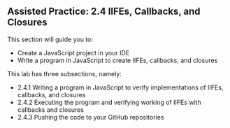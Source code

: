 ## Assisted Practice: 2.4 IIFEs, Callbacks, and Closures

This section will guide you to: 
 - Create a JavaScript project in your IDE 
 - Write a program in JavaScript to create IIFEs, callbacks, and closures


This lab has three subsections, namely:
 - 2.4.1 Writing a program in JavaScript to verify implementations of IIFEs, callbacks, and closures
 - 2.4.2 Executing the program and verifying working of IIFEs with callbacks and closures
 - 2.4.3 Pushing the code to your GitHub repositories